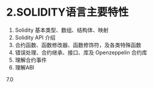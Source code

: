 # 2.SOLIDITY语⾔主要特性

1. Solidity 基本类型、数组、结构体、映射
2. Solidity API 介绍
3. 合约函数、函数修改器、函数修饰符，及各类特殊函数
4. 错误处理、合约继承、接⼝、库及 Openzeppelin 合约库
5. 理解合约事件
6. 理解ABI

7.0